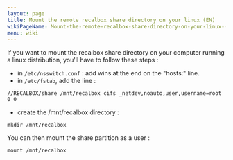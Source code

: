 ```yaml
---
layout: page
title: Mount the remote recalbox share directory on your linux (EN)
wikiPageName: Mount-the-remote-recalbox-share-directory-on-your-linux-(EN)
menu: wiki
---
```


If you want to mount the recalbox share directory on your computer running a linux distribution, you'll have to follow these steps : 
- in `/etc/nsswitch.conf` : add wins at the end on the "hosts:" line.
- in `/etc/fstab`, add the line : 
```
//RECALBOX/share /mnt/recalbox cifs _netdev,noauto,user,username=root 0 0
```
- create the /mnt/recalbox directory : 
```
mkdir /mnt/recalbox
```

You can then mount the share partition as a user : 
```
mount /mnt/recalbox
```
